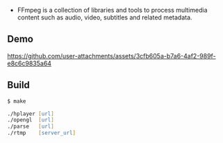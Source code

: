 - FFmpeg is a collection of libraries and tools to process multimedia content such as audio, video, subtitles and related metadata.

## Demo

https://github.com/user-attachments/assets/3cfb605a-b7a6-4af2-989f-e8c6c9835a64

## Build

```zsh
$ make
```

```zsh
./hplayer [url]
./opengl  [url]
./parse   [url]
./rtmp    [server_url]
```

